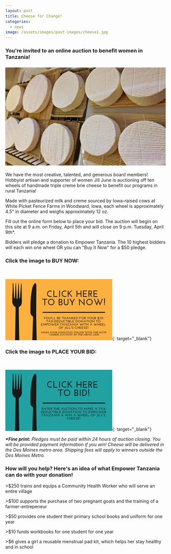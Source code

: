 ```yaml
---
layout: post
title: Cheese for Change!
categories:
  - news
image: /assets/images/post-images/cheese1.jpg
---
```


### You're invited to an online auction to benefit women in Tanzania!

### ![](/uploads/cheese2.jpg)

We have the most creative, talented, and generous board members! Hobbyist artisan and supporter of women Jill June is auctioning off ten wheels of handmade triple creme brie cheese to benefit our programs in rural Tanzania!

Made with pasteurized milk and creme sourced by Iowa-raised cows at White Picket Fence Farms in Woodward, Iowa, each wheel is approximately 4.5" in diameter and weighs approximately 12 oz.&nbsp;

Fill out the online form below to place your bid. The auction will begin on this site at 9 a.m. on Friday, April 5th and will close on 9 p.m. Tuesday, April 9th\*.

Bidders will pledge a donation to Empower Tanzania. The 10 highest bidders will each win one wheel OR you can "Buy It Now" for a $50 pledge.

### Click the image to BUY NOW:

&nbsp;

[![](/uploads/click-here-to-buy-now.jpg)](https://empowertz.z2systems.com/np/clients/empowertz/donation.jsp?campaign=3&amp;){: target="_blank"}

### Click the image to PLACE YOUR BID:&nbsp;

&nbsp;

[![](/uploads/click-here-to-buy-now1.jpg)](https://docs.google.com/forms/d/e/1FAIpQLSe3cDhKllBW3r9OYZ2-3ExqYl0WHTZFUQD_Irm3LwV7NsgAOQ/viewform?usp=sf_link){: target="_blank"}

***\*Fine print:**&nbsp;Pledges must be paid within 24 hours of auction closing. You will be provided payment information if you win! Cheese will be delivered in the Des Moines metro area. Shipping fees will apply to winners outside the Des Moines Metro.*

### How will you help? Here's an idea of what Empower Tanzania can do with your donation!

&gt;$250 trains and equips a Community Health Worker who will serve an entire village

&gt;$100 supports the purchase of two pregnant goats and the training of a farmer-entrepeneur

&gt;$50 provides one student their primary school books and uniform for one year

&gt;$10 funds workbooks for one student for one year

&gt;$6 gives a girl a reusable menstrual pad kit, which helps her stay healthy and in school